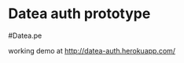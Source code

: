 Datea auth prototype
====================

#Datea.pe

working demo at http://datea-auth.herokuapp.com/